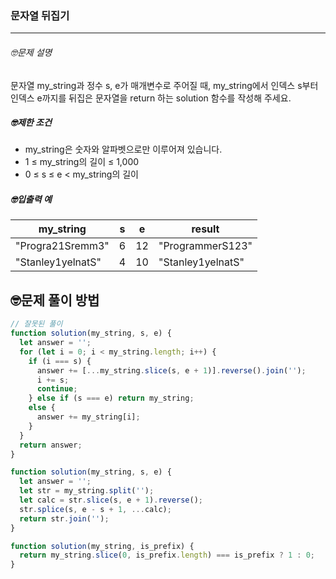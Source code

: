 ### 문자열 뒤집기

---

###### 🤓문제 설명

문자열 my_string과 정수 s, e가 매개변수로 주어질 때, my_string에서 인덱스 s부터 인덱스 e까지를 뒤집은 문자열을 return 하는 solution 함수를 작성해 주세요.

##### 🤓제한 조건

- my_string은 숫자와 알파벳으로만 이루어져 있습니다.
- 1 ≤ my_string의 길이 ≤ 1,000
- 0 ≤ s ≤ e < my_string의 길이

##### 🤓입출력 예

| my_string         | s   | e   | result            |
| ----------------- | --- | --- | ----------------- |
| "Progra21Sremm3"  | 6   | 12  | "ProgrammerS123"  |
| "Stanley1yelnatS" | 4   | 10  | "Stanley1yelnatS" |

## 🤓문제 풀이 방법

```javascript
// 잘못된 풀이
function solution(my_string, s, e) {
  let answer = '';
  for (let i = 0; i < my_string.length; i++) {
    if (i === s) {
      answer += [...my_string.slice(s, e + 1)].reverse().join('');
      i += s;
      continue;
    } else if (s === e) return my_string;
    else {
      answer += my_string[i];
    }
  }
  return answer;
}
```

```javascript
function solution(my_string, s, e) {
  let answer = '';
  let str = my_string.split('');
  let calc = str.slice(s, e + 1).reverse();
  str.splice(s, e - s + 1, ...calc);
  return str.join('');
}
```

```javascript
function solution(my_string, is_prefix) {
  return my_string.slice(0, is_prefix.length) === is_prefix ? 1 : 0;
}
```
